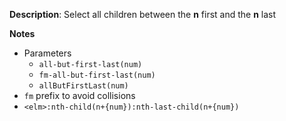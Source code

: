 __Description__: Select all children between the **n** first and the **n** last

__Notes__

+ Parameters
    * `all-but-first-last(num)`
    * `fm-all-but-first-last(num)`
    * `allButFirstLast(num)`
+ `fm` prefix to avoid collisions
+ `<elm>:nth-child(n+{num}):nth-last-child(n+{num})`